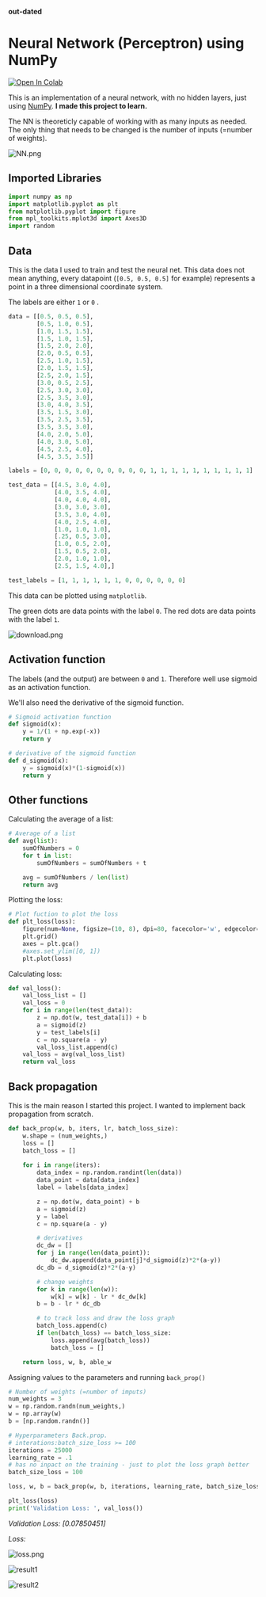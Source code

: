 **out-dated**

# Neural Network (Perceptron) using NumPy
[![Open In Colab](https://colab.research.google.com/assets/colab-badge.svg)](https://colab.research.google.com/drive/1QLvum2WgpK6Kv65XR77-BjethDvRueXH?usp=sharing)

This is an implementation of a neural network, with no hidden layers, just using [NumPy](https://numpy.org/). **I made this project to learn.**

The NN is theoreticly capable of working with as many inputs as needed. The only thing that needs to be changed is the number of inputs (=number of weights).

![NN.png](https://github.com/wilhelmberghammer/np-neural-network/blob/master/readme_recources/NN.png?raw=true)

## Imported Libraries

```python
import numpy as np
import matplotlib.pyplot as plt
from matplotlib.pyplot import figure
from mpl_toolkits.mplot3d import Axes3D
import random
```

## Data

This is the data I used to train and test the neural net. This data does not mean anything, every datapoint (`[0.5, 0.5, 0.5]` for example) represents a point in a three dimensional coordinate system.

The labels are either  `1` or `0` .

```python
data = [[0.5, 0.5, 0.5],
        [0.5, 1.0, 0.5],
        [1.0, 1.5, 1.5],
        [1.5, 1.0, 1.5],
        [1.5, 2.0, 2.0],
        [2.0, 0.5, 0.5],
        [2.5, 1.0, 1.5],
        [2.0, 1.5, 1.5],
        [2.5, 2.0, 1.5],
        [3.0, 0.5, 2.5],
        [2.5, 3.0, 3.0],
        [2.5, 3.5, 3.0],
        [3.0, 4.0, 3.5],
        [3.5, 1.5, 3.0],
        [3.5, 2.5, 3.5],
        [3.5, 3.5, 3.0],
        [4.0, 2.0, 5.0],
        [4.0, 3.0, 5.0],
        [4.5, 2.5, 4.0],
        [4.5, 3.5, 3.5]]

labels = [0, 0, 0, 0, 0, 0, 0, 0, 0, 0, 1, 1, 1, 1, 1, 1, 1, 1, 1, 1]

test_data = [[4.5, 3.0, 4.0],
             [4.0, 3.5, 4.0],
             [4.0, 4.0, 4.0],
             [3.0, 3.0, 3.0],
             [3.5, 3.0, 4.0],
             [4.0, 2.5, 4.0],
             [1.0, 1.0, 1.0],
             [.25, 0.5, 3.0],
             [1.0, 0.5, 2.0],
             [1.5, 0.5, 2.0],
             [2.0, 1.0, 1.0],
             [2.5, 1.5, 4.0],]

test_labels = [1, 1, 1, 1, 1, 1, 0, 0, 0, 0, 0, 0]
```

This data can be plotted using `matplotlib`.

The green dots are data points with the label `0`. The red dots are data points with the label `1`.

![download.png](https://github.com/wilhelmberghammer/np-neural-network/blob/master/readme_recources/download.png?raw=true)

## Activation function

The labels (and the output) are between `0` and `1`. Therefore well use sigmoid as an activation function.

We'll also need the derivative of the sigmoid function.

```python
# Sigmoid activation function
def sigmoid(x):
    y = 1/(1 + np.exp(-x))
    return y

# derivative of the sigmoid function
def d_sigmoid(x):
    y = sigmoid(x)*(1-sigmoid(x))
    return y
```

## Other functions

Calculating the average of a list:

```python
# Average of a list
def avg(list):
    sumOfNumbers = 0
    for t in list:
        sumOfNumbers = sumOfNumbers + t

    avg = sumOfNumbers / len(list)
    return avg
```

Plotting the loss:

```python
# Plot fuction to plot the loss
def plt_loss(loss):
    figure(num=None, figsize=(10, 8), dpi=80, facecolor='w', edgecolor='k')
    plt.grid()
    axes = plt.gca()
    #axes.set_ylim([0, 1])
    plt.plot(loss)
```

Calculating loss:

```python
def val_loss():
    val_loss_list = []
    val_loss = 0
    for i in range(len(test_data)):
        z = np.dot(w, test_data[i]) + b
        a = sigmoid(z)
        y = test_labels[i]
        c = np.square(a - y)
        val_loss_list.append(c)
    val_loss = avg(val_loss_list)
    return val_loss
```

## Back propagation

This is the main reason I started this project. I wanted to implement back propagation from scratch.

```python
def back_prop(w, b, iters, lr, batch_loss_size):
    w.shape = (num_weights,)
    loss = []
    batch_loss = []
		
    for i in range(iters):
        data_index = np.random.randint(len(data))
        data_point = data[data_index]
        label = labels[data_index]

        z = np.dot(w, data_point) + b
        a = sigmoid(z)
        y = label
        c = np.square(a - y)

        # derivatives
        dc_dw = []
        for j in range(len(data_point)):
            dc_dw.append(data_point[j]*d_sigmoid(z)*2*(a-y))
        dc_db = d_sigmoid(z)*2*(a-y)

        # change weights
        for k in range(len(w)):
            w[k] = w[k] - lr * dc_dw[k]
        b = b - lr * dc_db

        # to track loss and draw the loss graph
        batch_loss.append(c)
        if len(batch_loss) == batch_loss_size:
            loss.append(avg(batch_loss))
            batch_loss = []

    return loss, w, b, able_w
```

Assigning values to the parameters and running `back_prop()`
```python
# Number of weights (=number of imputs)
num_weights = 3
w = np.random.randn(num_weights,)
w = np.array(w)
b = [np.random.randn()]

# Hyperparameters Back.prop.
# interations:batch_size_loss >= 100 
iterations = 25000
learning_rate = .1
# has no inpact on the training - just to plot the loss graph better
batch_size_loss = 100

loss, w, b = back_prop(w, b, iterations, learning_rate, batch_size_loss)

plt_loss(loss)
print('Validation Loss: ', val_loss())
```

*Validation Loss: [0.07850451]*

*Loss:*

![loss.png](https://github.com/wilhelmberghammer/np-neural-network/blob/master/readme_recources/loss.png?raw=true)

![result1](https://github.com/wilhelmberghammer/np-neural-network/blob/master/readme_recources/result.png?raw=true)

![result2](https://github.com/wilhelmberghammer/np-neural-network/blob/master/readme_recources/result1.png?raw=true)
